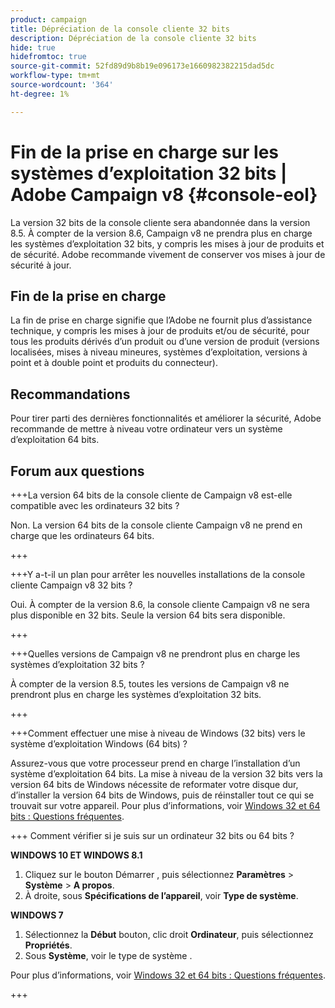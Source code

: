 ```yaml
---
product: campaign
title: Dépréciation de la console cliente 32 bits
description: Dépréciation de la console cliente 32 bits
hide: true
hidefromtoc: true
source-git-commit: 52fd89d9b8b19e096173e1660982382215dad5dc
workflow-type: tm+mt
source-wordcount: '364'
ht-degree: 1%

---
```


# Fin de la prise en charge sur les systèmes d’exploitation 32 bits | Adobe Campaign v8 {#console-eol}

La version 32 bits de la console cliente sera abandonnée dans la version 8.5. À compter de la version 8.6, Campaign v8 ne prendra plus en charge les systèmes d’exploitation 32 bits, y compris les mises à jour de produits et de sécurité. Adobe recommande vivement de conserver vos mises à jour de sécurité à jour.

## Fin de la prise en charge

La fin de prise en charge signifie que l’Adobe ne fournit plus d’assistance technique, y compris les mises à jour de produits et/ou de sécurité, pour tous les produits dérivés d’un produit ou d’une version de produit (versions localisées, mises à niveau mineures, systèmes d’exploitation, versions à point et à double point et produits du connecteur).

## Recommandations

Pour tirer parti des dernières fonctionnalités et améliorer la sécurité, Adobe recommande de mettre à niveau votre ordinateur vers un système d’exploitation 64 bits.

## Forum aux questions

+++La version 64 bits de la console cliente de Campaign v8 est-elle compatible avec les ordinateurs 32 bits ?

Non. La version 64 bits de la console cliente Campaign v8 ne prend en charge que les ordinateurs 64 bits.

+++

+++Y a-t-il un plan pour arrêter les nouvelles installations de la console cliente Campaign v8 32 bits ?

Oui. À compter de la version 8.6, la console cliente Campaign v8 ne sera plus disponible en 32 bits. Seule la version 64 bits sera disponible.

+++

+++Quelles versions de Campaign v8 ne prendront plus en charge les systèmes d’exploitation 32 bits ?

À compter de la version 8.5, toutes les versions de Campaign v8 ne prendront plus en charge les systèmes d’exploitation 32 bits.

+++

+++Comment effectuer une mise à niveau de Windows (32 bits) vers le système d’exploitation Windows (64 bits) ?

Assurez-vous que votre processeur prend en charge l’installation d’un système d’exploitation 64 bits. La mise à niveau de la version 32 bits vers la version 64 bits de Windows nécessite de reformater votre disque dur, d’installer la version 64 bits de Windows, puis de réinstaller tout ce qui se trouvait sur votre appareil. Pour plus d’informations, voir [Windows 32 et 64 bits : Questions fréquentes](https://support.microsoft.com/en-us/windows/32-bit-and-64-bit-windows-frequently-asked-questions-c6ca9541-8dce-4d48-0415-94a3faa2e13d).

+++ Comment vérifier si je suis sur un ordinateur 32 bits ou 64 bits ?

**WINDOWS 10 ET WINDOWS 8.1**

1. Cliquez sur le bouton Démarrer , puis sélectionnez **Paramètres** > **Système** > **A propos**.
1. À droite, sous **Spécifications de l’appareil**, voir **Type de système**.

**WINDOWS 7**
1. Sélectionnez la **Début** bouton, clic droit **Ordinateur**, puis sélectionnez **Propriétés**.
1. Sous **Système**, voir le type de système .

Pour plus d’informations, voir [Windows 32 et 64 bits : Questions fréquentes](https://support.microsoft.com/en-us/windows/32-bit-and-64-bit-windows-frequently-asked-questions-c6ca9541-8dce-4d48-0415-94a3faa2e13d).

+++